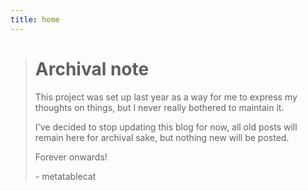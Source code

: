 ```yaml
---
title: home
---
```


> # Archival note
>
> This project was set up last year as a way for me to express my thoughts on things, but I never really bothered to maintain it.
>
> I've decided to stop updating this blog for now, all old posts will remain here for archival sake, but nothing new will be posted.
>
> Forever onwards!
>
> \- metatablecat
